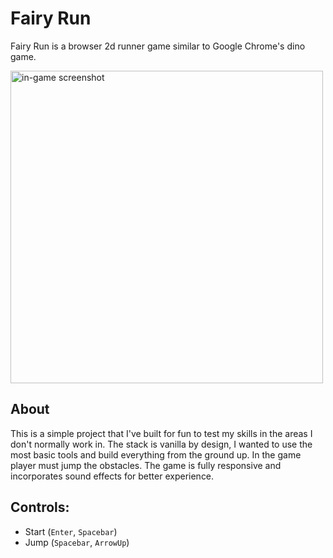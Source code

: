 # Fairy Run

Fairy Run is a browser 2d runner game similar to Google Chrome's dino game.

<img width="500px" src="https://i.ibb.co/0Gf5GLZ/Screenshot-6.jpg" alt="in-game screenshot" />

## About
This is a simple project that I've built for fun to test my skills in the areas I don't normally work in. The stack is vanilla by design, I wanted to use the most basic tools and build everything from the ground up. In the game player must jump the obstacles. The game is fully responsive and incorporates sound effects for better experience.

## Controls:
- Start (`Enter`, `Spacebar`)
- Jump (`Spacebar`, `ArrowUp`)